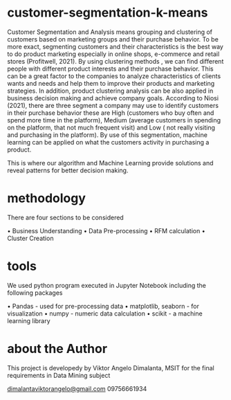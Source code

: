 # customer-segmentation-k-means

Customer Segmentation and Analysis means grouping and clustering of customers based on marketing groups and their purchase behavior. To be more exact, segmenting customers and their characteristics is the best way to do product marketing especially in online shops, e-commerce and retail stores (Profitwell, 2021). By using clustering methods , we can find different people with different product interests and their purchase behavior. This can be a great factor to the companies to analyze characteristics of clients wants and needs and help them to improve their products and marketing strategies. In addition, product clustering analysis can be also applied in business decision making and achieve company goals. According to Niosi (2021), there are three segment a company may use to identify customers in their purchase behavior these are High (customers who buy often and spend more time in the platform), Medium (average customers in spending on the platform, that not much frequent visit) and Low ( not really visiting and purchasing in the platform). By use of this segmentation, machine learning can be applied on what the customers activity in purchasing a product. 

This is where our algorithm and Machine Learning provide solutions and reveal patterns for better decision making.

# methodology

There are four sections to be considered

•	Business Understanding
•	Data Pre-processing
•	RFM calculation
•	Cluster Creation

# tools

We used python program executed in Jupyter Notebook including the following packages

•	Pandas - used for pre-processing data
•	matplotlib, seaborn - for visualization
•	numpy - numeric data calculation
•	scikit - a machine learning library

# about the Author

This project is developedy by Viktor Angelo Dimalanta, MSIT
for the final requirements in Data Mining subject

dimalantaviktorangelo@gmail.com
09756661934

